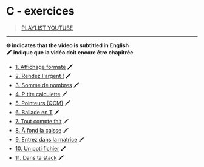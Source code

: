 # C - exercices

> [PLAYLIST YOUTUBE](https://www.youtube.com/playlist?list=PLrSOXFDHBtfF6lXQpJ4hBha76DsQufiEQ)

---

**🌐 indicates that the video is subtitled in English**<br>
**🖍 indique que la vidéo doit encore être chapitrée**

+ [1. Affichage formaté](https://www.youtube.com/watch?v=JpKaxVCjAMw) 🖍
+ [2. Rendez l'argent !](https://www.youtube.com/watch?v=OQP3kgexXtU) 🖍
+ [3. Somme de nombres](https://www.youtube.com/watch?v=aXHroKdj_mI) 🖍
+ [4. P'tite calculette](https://www.youtube.com/watch?v=CTuqMr6F59Q) 🖍
+ [5. Pointeurs (QCM)](https://www.youtube.com/watch?v=BZXkTNPWHRQ) 🖍
+ [6. Ballade en T](https://www.youtube.com/watch?v=udgS8xh_FD8) 🖍
+ [7. Tout compte fait](https://www.youtube.com/watch?v=W1cNlw2H2xg) 🖍
+ [8. À fond la caisse](https://www.youtube.com/watch?v=cY79sEvkEQc) 🖍
+ [9. Entrez dans la matrice](https://www.youtube.com/watch?v=M_GufgQqztA) 🖍
+ [10. Un poti fichier](https://www.youtube.com/watch?v=7MzC5MIGyEs) 🖍
+ [11. Dans ta stack](https://www.youtube.com/watch?v=yBaaLPBsRPM) 🖍
